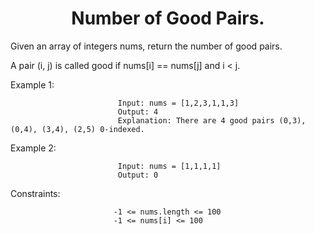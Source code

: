 <h1 align="center">Number of Good Pairs.</h1>


Given an array of integers nums, return the number of good pairs.

A pair (i, j) is called good if nums[i] == nums[j] and i < j.

 

Example 1:

                            Input: nums = [1,2,3,1,1,3]
                            Output: 4
                            Explanation: There are 4 good pairs (0,3), (0,4), (3,4), (2,5) 0-indexed.
Example 2:

                            Input: nums = [1,1,1,1]
                            Output: 0

 

Constraints:

                           -1 <= nums.length <= 100
                           -1 <= nums[i] <= 100
